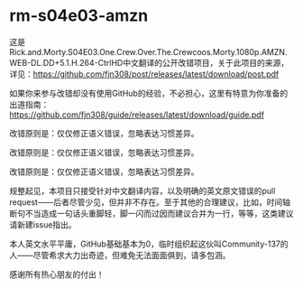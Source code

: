 # rm-s04e03-amzn

这是Rick.and.Morty.S04E03.One.Crew.Over.The.Crewcoos.Morty.1080p.AMZN.WEB-DL.DD+5.1.H.264-CtrlHD中文翻译的公开改错项目，关于此项目的来源，详见：https://github.com/fjn308/post/releases/latest/download/post.pdf

如果你来参与改错却没有使用GitHub的经验，不必担心，这里有特意为你准备的出道指南：https://github.com/fjn308/guide/releases/latest/download/guide.pdf

改错原则是：仅仅修正语义错误，忽略表达习惯差异。

改错原则是：仅仅修正语义错误，忽略表达习惯差异。

改错原则是：仅仅修正语义错误，忽略表达习惯差异。

规整起见，本项目只接受针对中文翻译内容，以及明确的英文原文错误的pull request——后者尽管少见，但并非不存在。至于其他的合理建议，比如，时间轴断句不当造成一句话头重脚轻，脚一闪而过因而建议合并为一行，等等，这类建议请新建issue指出。

本人英文水平平庸，GitHub基础基本为0，临时组织起这伙叫Community-137的人——尽管希求大力出奇迹，但难免无法面面俱到，请多包涵。

感谢所有热心朋友的付出！
